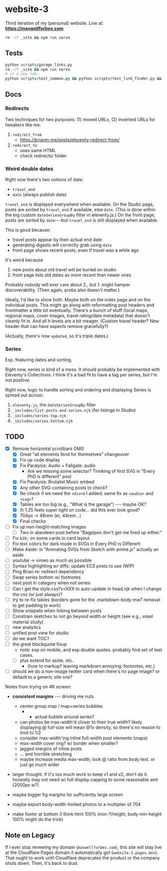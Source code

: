 # website-3

Third iteration of my (personal) website. Live at: **https://maxwellforbes.com**

```bash
rm -rf _site && npm run serve
```

## Tests

```bash
python scripts/garage_links.py
rm -rf _site && npm run serve
# in a new tab:
python scripts/test_common.py && python scripts/test_link_finder.py && python scripts/test_link_graph.py
```

## Docs

### Redirects

Two techniques for two purposes: (1) moved URLs, (2) invented URLs for tweakers like me.

1. `redirect_from`
    - https://brianm.me/posts/eleventy-redirect-from/
2. `redirect_to`
    - uses same HTML
    - check redirects/ folder

### Weird double dates

Right now there's two notions of date:
- `travel_end`
- `date` (always publish date)

`travel_end` is displayed everywhere when available. On the Studio page, posts are sorted by `travel_end` if available, else `date`. (This is done within the big custom `dateSeriesGroupBy` filter in eleventy.js.) On the front page, posts are sorted by `date`---but `travel_end` is still displayed when available.

This is good because:
- travel posts appear by their actual end date
- generating digests will correctly grab using `date`
- front page shows recent posts, even if travel was a while ago

It's weird because
1. new posts about old travel will be buried on studio
2. front page lists old dates as more recent than newer ones

Probably nobody will ever care about 2., but 1. might hamper discoverability. (Then again, probs also doesn't matter.)

Ideally, I'd like to show both. Maybe both on the index page and on the individual posts. This might go along with reformatting post headers and frontmatter a little bit eventually. There's a bunch of stuff (local maps, regional maps, cover images, travel rating/date metadata) that doesn't cleanly fit in. And all h levels are a bit meager. (Custom travel header? New header that can have aspects remove gracefully?)

(Actually, there's now `updated`, so it's triple dates.)

### Series

Esp. featuring dates and sorting.

Right now, series is kind of a mess. It should probably be implemented with Eleventy's Collections. I think it's a bad fit to have a tag per series, but I'm not positive.

Right now, logic to handle sorting and ordering and displaying Series is spread out across:
1. `eleventy.js`, the `dateSeriesGroupBy` filter
2. `_includes/list-posts-and-series.njk` (for listings in Studio)
3. `_includes/series-top.njk`
4. `_includes/series-bottom.njk`

## TODO

- [x] Remove horizontal scrollbars OMG
    - [x] Great "all elements fend for themselves" changeover
    - [x] Fix up code display
    - [x] Fix Paralysis: Audio + Fallgate: audio
        - Are we missing some selector? Thinking of first SVG in "Every PhD is different" post
    - [x] Fix Paralysis: Brutalist Music embed
    - [x] Any other SVG-containing posts to check?
    - [x] Re-check if we need the `<div>`s I added; same fix as `<audio>` and `<svg>`?
    - [x] Tables are too big (e.g., "What is the garage") --- maybe OK?
    - [x] lh 1.25 feels super tight on code... did this ever look good?
    - [x] 704px -> 48rem (er, 44rem...)
    - [x] Final checks
- [ ] Fix up non-height-matching images
    - [ ] Two in aberdeen post before "Bagpipes don't get me fired up either."
- [ ] Fix `&39;` on some cards in card layout
- [ ] Fix text colors for dark mode in SVGs in Every PhD is Different
- [ ] Make Aside: in "Animating SVGs from Sketch with anime.js" actually an aside
- [ ] youtube -> vimeo as much as possible
- [ ] Syntax highlighting w/ diffs: update ECS posts to use (WIP)
- [ ] Ping Brian re: redirect dependency
- [ ] Swap series bottom w/ footnotes
- [ ] next post in category when not series
- [ ] Can I get the style.css?v=XXX to auto-update in head.njk when I change the css (or just always)?
- [ ] try to re-fix tables (borders gone for the .markdown-body mw7 removal to get padding to work)
- [ ] Show snippets when linking between posts
- [ ] Constrain sketches to not go beyond width or height (see e.g., voxel material study)
- [ ] new analytics
- [ ] unified post view for studio
- [ ] do we want TOC?
- [ ] the great blockquote fixup
    - note: esp on mobile, and esp double quotes. probably find set of test cases.
    - [ ] plus extend for aside, etc.
        - (how to markup? leaving markdown annoying: footnotes, etc.)
- [ ] should we do a non-image twitter card when there's no page image? or default to a generic site one?

Notes from trying on 4K screen:

- **consistent margins** --- driving me nuts
    - center group map / map+series bubbles
        - + actual bubble around series?
    - can photos be max-width'd closer to their true width? likely displaying @ full-size will mean @1x density, so there's no reason to limit to 1/2
    - consider max-width'ing inline full-width post elements (maps)
    - max-width cover img? w/ border when smaller?
    - jagged margins of inline posts
    - ... and horrible stretching
    - maybe increase media max-width; look @ ratio from body text. or just go much wider

- larger thought: if it's too much work to keep v1 and v2, don't do it. honestly may not need w/ full display capping to some reasonable amt (2000px w?)

- maybe bigger fig margins for sufficiently large screen

- maybe export body-width-limited photos to a multiplier of 704

- make footer at bottom (I think html 100% (min-?)height, body min-height 100% might do the trick)

## Note on Legacy

If I ever stop renewing my domain (`maxwellforbes.com`), this site will stay live at the Cloudflare Pages domain it automatically got (`website-3.pages.dev`). That ought to work until Cloudflare deprecates the product or the company shuts down. Then, it's back to dust.
